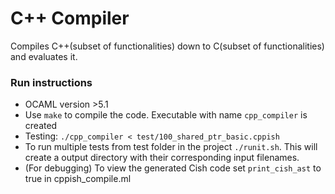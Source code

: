 # C++ Compiler
Compiles C++(subset of functionalities) down to C(subset of functionalities) and evaluates it. 

### Run instructions
- OCAML version >5.1
- Use `make` to compile the code. Executable with name `cpp_compiler` is created
- Testing: `./cpp_compiler < test/100_shared_ptr_basic.cppish`
- To run multiple tests from test folder in the project `./runit.sh`. This will create a output directory with their corresponding input filenames. 
- (For debugging) To view the generated Cish code set `print_cish_ast` to true in cppish_compile.ml
